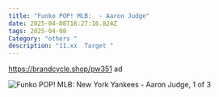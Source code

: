 ```yaml
---
title: "Funko POP! MLB:  - Aaron Judge"
date: 2025-04-08T16:27:16.824Z
tags: 2025-04-08
Category: "others "
description: "11.xx  Target "
---
```

https://brandcycle.shop/pw351  ad 

![Funko POP! MLB: New York Yankees - Aaron Judge, 1 of 3](https://target.scene7.com/is/image/Target/GUEST_57d9cbce-6828-4e98-b80e-f7d4c2011825?wid=475&hei=475&qlt=80&fmt=webp)

<!--EndFragment-->